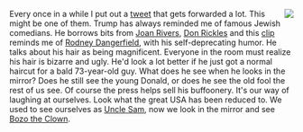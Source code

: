 <img src="http://scripting.com/images/2020/01/16/rodneyDangerfield.png" border="0" align="right">Every once in a while I put out a <a href="https://twitter.com/davewiner/status/1217803526564347904">tweet</a> that gets forwarded a lot. This might be one of them. Trump has always reminded me of famous Jewish comedians. He borrows bits from <a href="https://en.wikipedia.org/wiki/Joan_Rivers">Joan Rivers</a>, <a href="https://en.wikipedia.org/wiki/Don_Rickles">Don Rickles</a> and this <a href="https://twitter.com/davewiner/status/1217803526564347904">clip</a> reminds me of <a href="https://en.wikipedia.org/wiki/Rodney_Dangerfield">Rodney Dangerfield</a>, with his self-deprecating humor. He talks about his hair as being magnificent. Everyone in the room must realize his hair is bizarre and ugly. He'd look a lot better if he just got a normal haircut for a bald 73-year-old guy. What does he see when he looks in the mirror? Does he still see the young Donald, or does he see the old fool the rest of us see. Of course the press helps sell his buffoonery. It's our way of laughing at ourselves. Look what the great USA has been reduced to. We used to see ourselves as <a href="https://en.wikipedia.org/wiki/Uncle_Sam">Uncle Sam</a>, now we look in the mirror and see <a href="https://en.wikipedia.org/wiki/Bozo_the_Clown">Bozo the Clown</a>. 
